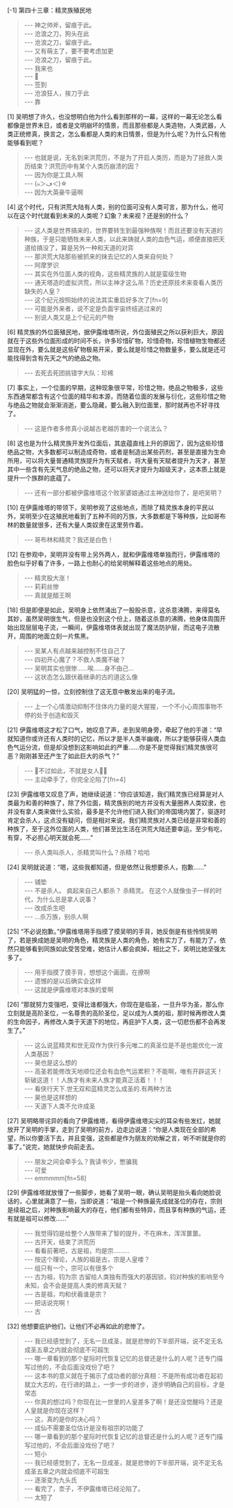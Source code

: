 
[-1] 第四十三章：精灵族殖民地
>--- 神之帅斧，留痕于此。<br>
>--- 沧浪之刀，狗头在此<br>
>--- 沧浪之刀，留痕于此。<br>
>--- 又有萌主了，要不要考虑加更<br>
>--- 沧浪之刀，留痕于此。<br>
>--- 我来也<br>
>--- 🐛<br>
>--- 签到<br>
>--- 沧浪狂人，挨刀于此<br>
>--- 靠<br>

[1] 吴明想了许久，也没想明白他为什么看到那样的一幕，这样的一幕无论怎么看都像是世界末日，或者是文明崩坏的情景，而且那些都是人类造物，人类武器，人类正统修真，换言之，怎么看都是人类的末日情景，但是为什么呢？为什么只有他能够看到呢？
>--- 也就是说，无名到来洪荒历，不是为了开启人类历，而是为了拯救人类历结束？洪荒历中有某个人类历崩溃的因？<br>
>--- 因为你是工具人啊<br>
>--- (๑＞ڡ＜)☆<br>
>--- 因为大英豪牛逼啊<br>

[4] 这个时代，只有洪荒大陆有人类，别的位面可没有人类可言，那为什么，他可以在这个时代就看到未来的人类呢？幻象？未来视？还是别的什么？
>--- 这人类是世界搞来的，世界要转生到最强种族啊！而且还要没有天道的种族，于是只能牺牲未来人类，以此来铸就人类的血色气运，顺便直接把天道给搞没了，算是另外一种和天道的对弈<br>
>--- 那洪荒大陆那些被抓来的抹去记忆的人类来自何处？<br>
>--- 阿摩罗识<br>
>--- 其实在外位面人类的视角，这些精灵族的人就是蛮级生物<br>
>--- 通天塔造的虚拟洪荒，所以主神才这么吊？历史还原技术来查看人类历缺失的人皇？<br>
>--- 这个纪元按照始终的说法其实重启好多次了[fn=9]<br>
>--- 可能是外来者，说不定是负面宇宙终结逃过来的<br>
>--- 别说人类又是上个纪元的产物<br>

[6] 精灵族的外位面殖民地，据伊露维塔所说，外位面殖民之所以获利巨大，原因就在于这些外位面形成的时间不长，许多珍惜矿物，珍惜奇物，珍惜植物生物都还显现在外，要么就是这些矿物极易开采，要么就是珍惜之物数量多，要么就是还可能找得到含有先天之气的绝品之物。
>--- 去死去死团挑错字大队：珍稀<br>

[7] 事实上，一个位面的早期，这种现象很平常，珍惜之物，绝品之物极多，这些东西通常都含有这个位面的精华和本源，而随着位面的发展与衍化，这些珍惜之物与绝品之物就会渐渐消逝，要么隐藏，要么融入到位面里，那时就再也不好寻找了。
>--- 这是作者多修真小说越古老越厉害的一个说法么？<br>

[8] 这也是为什么精灵族开发外位面后，其底蕴直线上升的原因了，因为这些珍惜绝品之物，大多数都可以制造成奇物，或者是制造出某些药剂，甚至是直接为生命所用，可以将大量普通精灵族提升为有天赋者，将大量有天赋者提升为天才，甚至其中一些含有先天气息的绝品之物，还可以将天才提升为超级天才，这本质上就是提升一个族群的底蕴了。
>--- 还有一部分都被伊露维塔这个败家婆娘通过主神送给你了，是吧吴明？<br>

[10] 在伊露维塔的带领下，吴明参观了这些地点，而除了精灵族本身的平民以外，吴明至少在这殖民地看到了五种不同的万族，大多数都是下等种族，比如哥布林的数量就很多，还有大量人类奴隶在这里劳作着。
>--- 哥布林和精灵？我还是白色！<br>

[12] 在参观中，吴明并没有带上另外两人，就和伊露维塔单独而行，伊露维塔的脸色似乎好看了许多，一路上也耐心的给吴明解释着这些地点的用处。
>--- 精灵股大涨！<br>
>--- 莉莉丝惨<br>
>--- 真就是醋王啊<br>

[18] 但是即便是如此，吴明身上依然涌出了一股股杀意，这杀意沸腾，来得莫名其妙，虽然吴明很生气，但是也没到这个份上，随着这杀意的沸腾，他身体周围开始出现层层电子流，一瞬间，伊露维塔体表就出现了魔法防护层，而这电子流散开，周围的地面立刻一片焦黑。
>--- 吴某人有点越来越控制不住自己了<br>
>--- 四初开心魔了？不救人类魔不破？<br>
>--- 吴明其实也很惨……唉……身不由己…<br>
>--- 这状态怎么跟伏羲继承的古的道这么像<br>

[20] 吴明猛的一惊，立刻控制住了这无意中散发出来的电子流。
>--- 上一个心情激动抑制不住体内力量的是大猩猩，一个不小心周围事物不停的处于创造和毁灭<br>

[21] 伊露维塔这才松了口气，她叹息了声，走到吴明身旁，牵起了他的手道：“早就知道你或许还有人类时的记忆，所以才是半人类半幽魂，所以才能够获得人类血色气运分流，但是却没想到这影响如此的严重……你是不是觉得我们精灵族很可恶？刚刚甚至还产生了如此巨大的杀气？”
>--- 🍋不过如此，不就是女人🐴🍋<br>
>--- 主动牵手了，你完全沦陷了[fn=4]<br>

[23] 伊露维塔又叹息了声，她继续说道：“你应该知道，我们精灵族已经算是对人类最为和善的种族了，除了外位面，精灵族别的地方并没有大量圈养人类奴隶，也并没有拿人类来做什么实验，最多是不允许他们进入我们的帝国境内罢了，驱逐时肯定会杀人，这点没有疑问，但是相对来说，我们精灵族对人类已经是非常和善的种族了，至于这外位面的人类，他们甚至比生活在洪荒大陆还要幸运，至少有吃，有穿，不必担心明天就会死……”
>--- 杀人类叫杀人，杀精灵叫什么？杀精？哈哈<br>

[24] 吴明就说道：“嗯，这些我都知道，但是依然让我想要杀人，抱歉……”
>--- 铺垫<br>
>--- 不是杀人。
疯起来自己人都杀？
杀精灵。
在这个人就像虫子一样的时代，为什么总是拿人说事？<br>
>--- 改成杀生吧<br>
>--- …杀万族，别杀人啊<br>

[25] “不必说抱歉。”伊露维塔用手指摸了摸吴明的手背，她反倒是有些怜悯吴明了，若是换成她是吴明的角色，精灵族是人类的角色，她有实力了，有能力了，依然只能够看到同族如此受苦受难，她估计人都会疯掉，相比之下，吴明比她坚强太多了。
>--- 用手指摸了摸手背，想想这个画面，在撩啊<br>
>--- 遗憾的是以后确实会这样<br>
>--- 这就是伊露维塔对本族的爱啊<br>

[26] “那就努力变强吧，变得比谁都强大，你现在是临圣，一旦升华为圣，那么你立刻就是高阶圣位，一名尊贵的高阶圣位，足以成为人类的祖，那时候再修改人类的生命因子，再修改人类于天道下的地位，再庇护下人类，这一切悲伤都不会再发生了。”
>--- 这么说蓝精灵和世无双作为侠行多元唯二的真圣位是不是也能优化一波人类基因？<br>
>--- 昊也是这么想的<br>
>--- 高圣若能修改天地顺位还会有血色气运累积？不能啊，唯有开辟这天！斩破这道！！人族才有未来人族才能真正活着！！！<br>
>--- 看侠行天下.世无双和蓝精灵怎么成圣的.有两种方法<br>
>--- 昊也是这样想的<br>
>--- 天道下人类不允许成圣<br>

[27] 吴明略带诧异的看向了伊露维塔，看得伊露维塔尖尖的耳朵有些发红，她就放开了吴明的手掌，走到了吴明的前方，边走边说道：“你是人类现在全部的希望，所以你要活下去，并且变强，这些都是作为朋友的劝解之言，听不听就是你的事了。”说完，她就快步向前走去。
>--- 朋友之间会牵手么？我读书少，憋骗我<br>
>--- 可爱<br>
>--- emmmmm[fn=58]<br>

[29] 伊露维塔就放慢了一些脚步，她看了吴明一眼，确认吴明是抬头看向她脸说话的，心里就满意了一些，当即说道：“祖是一个种族最先成就圣位的存在，宗则是续祖之后，对种族影响最大的存在，他们都有些特异，而且享有种族的气运，还有就是祖可以修改……”
>--- 我觉得钧是给整个人族带来了智的提升，不在麻木，浑浑噩噩。<br>
>--- 古开天，结束了洪荒历<br>
>--- 看看前著吧，古是祖，均是宗………<br>
>--- 按这个理论，人族的祖是古，宗是人皇喽？<br>
>--- 组只有一个，宗可以有很多个<br>
>--- 古为祖，钧为宗
古留给人类独有而强大的基因锁，钧对种族的影响至今未知，会不会是提高人类的修真天赋？<br>
>--- 古是祖，均和伏羲谁是宗？<br>
>--- 把话说完啊！<br>
>--- 古<br>

[32] 他想要庇护他们，让他们不必再如此的悲惨了。
>--- 我已经感觉到了，无名一旦成圣，就是悲惨的下半部开端，说不定无名成圣五章之内就会彻底不可超生<br>
>--- 哪一章看到的那个星际时代恢复记忆的总督还是什么的人呢？还专门描写过他的，不会后面没戏份了吧？<br>
>--- 这本书的意义就在于揭示了成功者的部分真相：不是所有成功者在起初就立大志的，在行进的路上，一步一步的进步，逐步明确自己的目标，才是常态<br>
>--- 你真的想过吗？你现在比一世里的人皇差多了啊！是还没觉醒吗？还是人皇就是你现在这样？<br>
>--- 这，真的是你的决心吗？<br>
>--- 成仙不需要圣位估计是没有祖宗的功能了<br>
>--- 哪一章看到的那个星际时代恢复记忆的总督还是什么的人呢？还专门描写过他的，不会后面没戏份了吧？<br>
>--- 短小<br>
>--- 我已经感觉到了，无名一旦成圣，就是悲惨的下半部开端，说不定无名成圣五章之内就会彻底不可超生<br>
>--- 逐渐变为九头氏<br>
>--- 看完了，柰子，不伊露维塔已经沦陷了。<br>
>--- 太短了<br>
